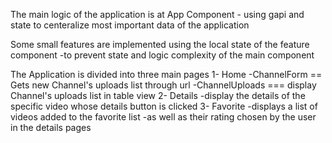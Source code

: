 The main logic of the application is at App Component
    - using gapi and state to centeralize most important data of the application

Some small features are implemented using the local state of the feature component
    -to prevent state and logic complexity of the main component 

The Application is divided into three main pages
    1- Home
        -ChannelForm == Gets new Channel's uploads list through url
        -ChannelUploads === display Channel's uploads list in table view
    2- Details
        -display the details of the specific video whose details button is clicked
    3- Favorite
        -displays a list of videos added to the favorite list 
        -as well as their rating chosen by the user in the details pages